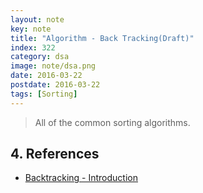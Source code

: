 ```yaml
---
layout: note
key: note
title: "Algorithm - Back Tracking(Draft)"
index: 322
category: dsa
image: note/dsa.png
date: 2016-03-22
postdate: 2016-03-22
tags: [Sorting]
---
```


> All of the common sorting algorithms.


## 4. References
* [Backtracking - Introduction](https://www.geeksforgeeks.org/backtracking-introduction/)

